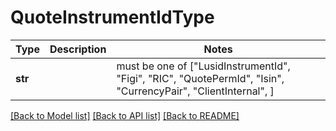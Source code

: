 # QuoteInstrumentIdType

Type | Description | Notes
------------- | ------------- | -------------
**str** |  |  must be one of ["LusidInstrumentId", "Figi", "RIC", "QuotePermId", "Isin", "CurrencyPair", "ClientInternal", ]

[[Back to Model list]](../README.md#documentation-for-models) [[Back to API list]](../README.md#documentation-for-api-endpoints) [[Back to README]](../README.md)

